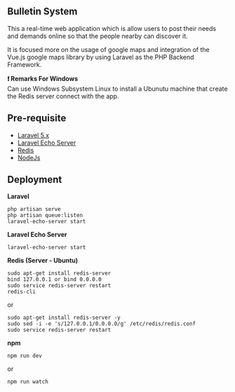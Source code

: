 ## Bulletin System

This a real-time web application which is allow users to post their needs and demands online so that the people nearby can discover it.

It is focused more on the usage of google maps and integration of the Vue.js google maps library by using Laravel as the PHP Backend Framework.

**:heavy_exclamation_mark: Remarks For Windows**  
Can use Windows Subsystem Linux to install a Ubunutu machine that create the Redis server connect with the app.  

## Pre-requisite

* [Laravel 5.x](https://laravel.com/docs/master)  
* [Laravel Echo Server](https://github.com/tlaverdure/laravel-echo-server)  
* [Redis](https://redis.io/)  
* [NodeJs](https://nodejs.org/en/)  

## Deployment

**Laravel**
```
php artisan serve  
php artisan queue:listen  
laravel-echo-server start
```
**Laravel Echo Server**
```
laravel-echo-server start
```
**Redis (Server - Ubuntu)**
```
sudo apt-get install redis-server
bind 127.0.0.1 or bind 0.0.0.0
sudo service redis-server restart
redis-cli
```
or
```
sudo apt-get install redis-server -y  
sudo sed -i -e 's/127.0.0.1/0.0.0.0/g' /etc/redis/redis.conf  
sudo service redis-server restart  
```
**npm**
```
npm run dev
```
or
```
npm run watch
```
